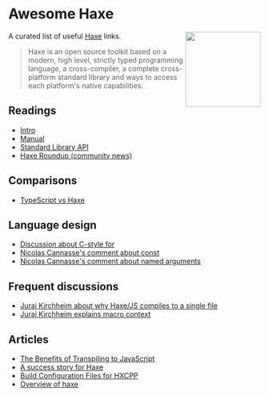 # Awesome Haxe

<img align="right" src="http://haxe.org/img/haxe-logo.svg" width="150" height="150" />

A curated list of useful [Haxe](http://haxe.org/) links.

> Haxe is an open source toolkit based on a modern, high level, strictly typed programming language, a cross-compiler, a complete cross-platform standard library and ways to access each platform's native capabilities.


## Readings
 * [Intro](http://haxe.org/documentation/introduction/)
 * [Manual](http://haxe.org/manual/introduction.html)
 * [Standard Library API](http://api.haxe.org/)
 * [Haxe Roundup (community news)](http://haxe.io/)

## Comparisons

 * [TypeScript vs Haxe](http://blog.onthewings.net/2015/08/05/typescript-vs-haxe/)

## Language design

 * [Discussion about C-style for](https://groups.google.com/forum/#!topic/haxelang/mbc_hpGOcUQ)
 * [Nicolas Cannasse's comment about const](https://github.com/HaxeFoundation/haxe/issues/4441#issuecomment-131327893)
 * [Nicolas Cannasse's comment about named arguments](https://github.com/HaxeFoundation/haxe/issues/4507#issuecomment-135796766)

## Frequent discussions

 * [Juraj Kirchheim about why Haxe/JS compiles to a single file](https://groups.google.com/d/msg/haxelang/MJ6yb-kV64c/pGf8F5PZAgAJ)
 * [Juraj Kirchheim explains macro context](https://groups.google.com/forum/#!msg/haxelang/jEEh1hd81_w/fEy8m42IRtUJ)

## Articles
 
 * [The Benefits of Transpiling to JavaScript](http://io.pellucid.com/blog/the-benefits-of-transpiling-to-javascript)
 * [A success story for Haxe](http://nadako.tumblr.com/post/113390739725/a-success-story-for-haxe)
 * [Build Configuration Files for HXCPP](http://matttuttle.com/2015/07/hxcpp-build-xml/)
 * [Overview of haxe](https://opensourceforu.com/2015/12/haxe-write-once-convert-to-many-languages/)